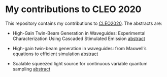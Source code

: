 
# My contributions to CLEO 2020

This repository contains my contributions to [CLEO2020](https://cleoconference.org/).
The abstracts are:

* High-Gain Twin-Beam Generation in Waveguides: Experimental Characterization Using Cascaded
Stimulated Emission [abstract](./cascaded_set.pdf)

* High-gain twin-beam generation in waveguides: from Maxwell’s equations to efficient simulation [abstract](./twin-beams.pdf)

* Scalable squeezed light source for continuous variable quantum sampling [abstract](./degenerate.pdf)

